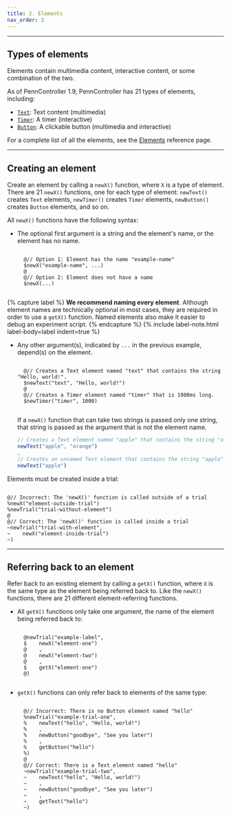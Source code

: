 ```yaml
---
title: 2. Elements
nav_order: 2
---
```


---

## Types of elements

Elements contain multimedia content, interactive content, or some combination
of the two.

As of PennController 1.9, PennController has 21 types of elements, including:

+ [`Text`]({{site.baseurl}}/text):
Text content (multimedia)
+ [`Timer`]({{site.baseurl}}/timer):
A timer (interactive)
+ [`Button`]({{site.baseurl}}/button):
A clickable button (multimedia and interactive)

For a complete list of all the elements, see the
[Elements]({{site.baseurl}}/elements)
reference page.

---

## Creating an element

Create an element by calling a `newX()` function, where `X` is a type of element.
There are 21 `newX()` functions, one for each type of element: `newText()` creates
`Text` elements, `newTimer()` creates `Timer` elements, `newButton()` creates `Button`
elements, and so on.

All `newX()` functions have the following syntax:

+ The optional first argument is a string and the element's name, or the element
has no name.
    <pre><code class="language-diff-javascript diff-highlight">
    @// Option 1: Element has the name "example-name"
    $newX("example-name", ...)
    @
    @// Option 2: Element does not have a name
    $newX(...)
    </code></pre>

{% capture label %}
**We recommend naming every element**. Although element names are technically optional
in most cases, they are required in order to use a `getX()` function. Named elements
also make it easier to debug an experiment script.
{% endcapture %}
{% include label-note.html label-body=label indent=true %}

+ Any other argument(s), indicated by `...` in the previous example,
depend(s) on the element.
    <pre><code class="language-diff-javascript diff-highlight">
    @// Creates a Text element named "text" that contains the string "Hello, world!".
    $newText("text", "Hello, world!")
    @
    @// Creates a Timer element named "timer" that is 1000ms long.
    $newTimer("timer", 1000)
    </code></pre>

    If a `newX()` function that can take two strings is passed only one string,
    that string is passed as the argument that is not the element name.

    ```js
    // Creates a Text element named "apple" that contains the string "orange".
    newText("apple", "orange")
    ,
    // Creates an unnamed Text element that contains the string "apple".
    newText("apple")
    ```

Elements must be created inside a trial:

<pre><code class="language-diff-javascript diff-highlight">
@// Incorrect: The 'newX()' function is called outside of a trial
%newX("element-outside-trial")
%newTrial("trial-without-element")
@
@// Correct: The 'newX()' function is called inside a trial
~newTrial("trial-with-element",
~    newX("element-inside-trial")
~)
</code></pre>

<!-- ### Element names -->
<!--  -->
<!-- *To be filled in* -->

---

## Referring back to an element

Refer back to an existing element by calling a `getX()` function, where `X` is
the same type as the element being referred back to. Like the `newX()` functions,
there are 21 different element-referring functions.

+ All `getX()` functions only take one argument, the name of the element being
referred back to:
    <pre><code class="language-diff-javascript diff-highlight">
    @newTrial("example-label",
    $    newX("element-one")
    @    ,
    @    newX("element-two")
    @    ,
    $    getX("element-one")
    @)
    </code></pre>
+ `getX()` functions can only refer back to elements of the same type:
    <pre><code class="language-diff-javascript diff-highlight">
    @// Incorrect: There is no Button element named "hello"
    %newTrial("example-trial-one",
    %    newText("hello", "Hello, world!")
    %    ,
    %    newButton("goodbye", "See you later")
    %    ,
    %    getButton("hello")
    %)
    @
    @// Correct: There is a Text element named "hello"
    ~newTrial("example-trial-two",
    ~    newText("hello", "Hello, world!")
    ~    ,
    ~    newButton("goodbye", "See you later")
    ~    ,
    ~    getText("hello")
    ~)
    </code></pre>
